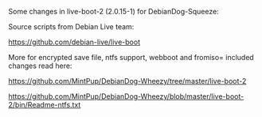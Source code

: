 Some changes in live-boot-2 (2.0.15-1) for DebianDog-Squeeze:

Source scripts from Debian Live team:

https://github.com/debian-live/live-boot

More for encrypted save file, ntfs support, webboot and fromiso= included changes read here:

https://github.com/MintPup/DebianDog-Wheezy/tree/master/live-boot-2

https://github.com/MintPup/DebianDog-Wheezy/blob/master/live-boot-2/bin/Readme-ntfs.txt
